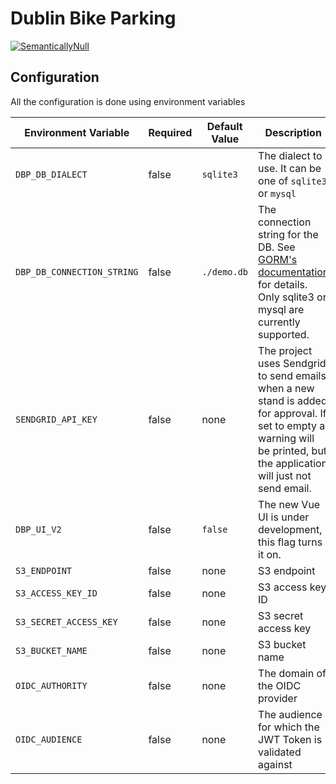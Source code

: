 # Dublin Bike Parking

[![SemanticallyNull](https://circleci.com/gh/SemanticallyNull/DublinBikeParking/tree/main.svg?style=shield)](https://circleci.com/gh/SemanticallyNull/DublinBikeParking/tree/main)

## Configuration

All the configuration is done using environment variables

| Environment Variable | Required | Default Value | Description |
| --- | --- | --- | --- |
| `DBP_DB_DIALECT` | false | `sqlite3` | The dialect to use. It can be one of `sqlite3` or `mysql` |
| `DBP_DB_CONNECTION_STRING` | false | `./demo.db` | The connection string for the DB. See [GORM's documentation](https://gorm.io/docs/connecting_to_the_database.html) for details. Only sqlite3 or mysql are currently supported. |
| `SENDGRID_API_KEY` | false | none | The project uses Sendgrid to send emails when a new stand is added for approval. If set to empty a warning will be printed, but the application will just not send email. |
| `DBP_UI_V2` | false | `false` | The new Vue UI is under development, this flag turns it on. |
| `S3_ENDPOINT` | false | none | S3 endpoint |
| `S3_ACCESS_KEY_ID` | false | none | S3 access key ID |
| `S3_SECRET_ACCESS_KEY` | false | none | S3 secret access key |
| `S3_BUCKET_NAME` | false | none | S3 bucket name |
| `OIDC_AUTHORITY` | false | none | The domain of the OIDC provider |
| `OIDC_AUDIENCE` | false | none | The audience for which the JWT Token is validated against |
